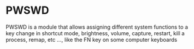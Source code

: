 # PWSWD

PWSWD is a module that allows assigning different system functions to a key change in shortcut mode, brightness, volume, capture, restart, kill a process, remap, etc ..., like the FN key on some computer keyboards
